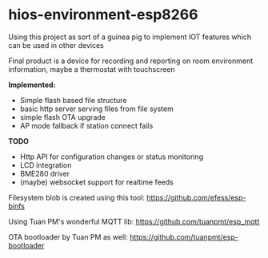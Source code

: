 # hios-environment-esp8266

Using this project as sort of a guinea pig to implement IOT features which can be used in other devices

Final product is a device for recording and reporting on room environment information, maybe a thermostat with touchscreen

**Implemented:**
* Simple flash based file structure
* basic http server serving files from file system
* simple flash OTA upgrade
* AP mode fallback if station connect fails

**TODO**
* Http API for configuration changes or status monitoring
* LCD integration
* BME280 driver
* (maybe) websocket support for realtime feeds
  
Filesystem blob is created using this tool:
https://github.com/efess/esp-binfs

Using Tuan PM's wonderful MQTT lib:
https://github.com/tuanpmt/esp_mqtt

OTA bootloader by Tuan PM as well:
https://github.com/tuanpmt/esp-bootloader
